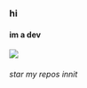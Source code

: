 ### hi
#### im a dev 
![](https://github-profile-summary-cards.vercel.app/api/cards/profile-details?username=faderzz&theme=monokai)
###### star my repos innit

